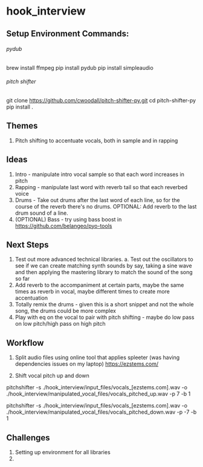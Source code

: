 # hook_interview

## Setup Environment Commands:

###### pydub
brew install ffmpeg
pip install pydub
pip install simpleaudio

###### pitch shifter
git clone https://github.com/cwoodall/pitch-shifter-py.git
cd pitch-shifter-py
pip install .


## Themes
1. Pitch shifting to accentuate vocals, both in sample and in rapping

## Ideas
1. Intro - manipulate intro vocal sample so that each word increases in pitch
2. Rapping - manipulate last word with reverb tail so that each reverbed voice
3. Drums - Take out drums after the last word of each line, so for the course of the reverb there's no drums. OPTIONAL: Add reverb to the last drum sound of a line.
4. (OPTIONAL) Bass - try using bass boost in https://github.com/belangeo/pyo-tools

## Next Steps
1. Test out more advanced technical libraries. 
    a. Test out the oscillators to see if we can create matching synth sounds by say, taking a sine wave and then applying the mastering library to match the sound of the song so far
2. Add reverb to the accompaniment at certain parts, maybe the same times as reverb in vocal, maybe different times to create more accentuation
3. Totally remix the drums - given this is a short snippet and not the whole song, the drums could be more complex
4. Play with eq on the vocal to pair with pitch shifting - maybe do low pass on low pitch/high pass on high pitch

## Workflow

1. Split audio files using online tool that applies spleeter (was having dependencies issues on my laptop) https://ezstems.com/ 

2. Shift vocal pitch up and down 

pitchshifter -s ./hook_interview/input_files/vocals_[ezstems.com].wav -o ./hook_interview/manipulated_vocal_files/vocals_pitched_up.wav -p 7 -b 1

pitchshifter -s ./hook_interview/input_files/vocals_[ezstems.com].wav -o ./hook_interview/manipulated_vocal_files/vocals_pitched_down.wav -p -7 -b 1

## Challenges

1. Setting up environment for all libraries
2. 
